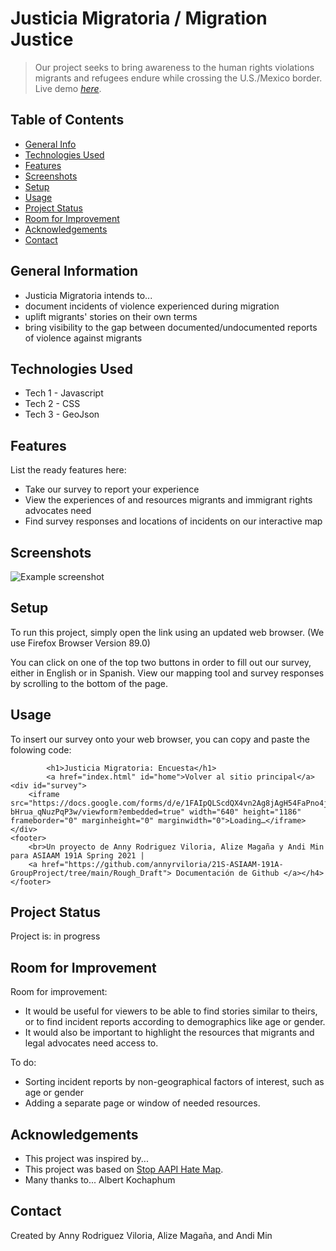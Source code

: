 # Justicia Migratoria / Migration Justice
> Our project seeks to bring awareness to the human rights violations migrants and refugees endure while crossing the U.S./Mexico border.
> Live demo [_here_](https://annyrviloria.github.io/21S-ASIAAM-191A-GroupProject/index.html). <!-- If you have the project hosted somewhere, include the link here. -->

## Table of Contents
* [General Info](#general-information)
* [Technologies Used](#technologies-used)
* [Features](#features)
* [Screenshots](#screenshots)
* [Setup](#setup)
* [Usage](#usage)
* [Project Status](#project-status)
* [Room for Improvement](#room-for-improvement)
* [Acknowledgements](#acknowledgements)
* [Contact](#contact)
<!-- * [License](#license) -->


## General Information
- Justicia Migratoria intends to...
- document incidents of violence experienced during migration
- uplift migrants' stories on their own terms
- bring visibility to the gap between documented/undocumented reports of violence against migrants
<!-- You don't have to answer all the questions - just the ones relevant to your project. -->


## Technologies Used
- Tech 1 - Javascript
- Tech 2 - CSS
- Tech 3 - GeoJson


## Features
List the ready features here:
- Take our survey to report your experience
- View the experiences of and resources migrants and immigrant rights advocates need
- Find survey responses and locations of incidents on our interactive map


## Screenshots
![Example screenshot](./img/screenshot.png)
<!-- If you have screenshots you'd like to share, include them here. -->


## Setup
To run this project, simply open the link using an updated web browser. (We use Firefox Browser Version 89.0)

You can click on one of the top two buttons in order to fill out our survey, either in English or in Spanish.
View our mapping tool and survey responses by scrolling to the bottom of the page.


## Usage
To insert our survey onto your web browser, you can copy and paste the folowing code:

            <h1>Justicia Migratoria: Encuesta</h1> 
            <a href="index.html" id="home">Volver al sitio principal</a>
    <div id="survey">
        <iframe src="https://docs.google.com/forms/d/e/1FAIpQLScdQX4vn2Ag8jAgH54FaPno4jZRMnPnMw-bHrua_qNuzPqP3w/viewform?embedded=true" width="640" height="1186" frameborder="0" marginheight="0" marginwidth="0">Loading…</iframe>    </div>
    <footer>  
        <br>Un proyecto de Anny Rodriguez Viloria, Alize Magaña y Andi Min para ASIAAM 191A Spring 2021 |
        <a href="https://github.com/annyrviloria/21S-ASIAAM-191A-GroupProject/tree/main/Rough_Draft"> Documentación de Github </a></h4>
    </footer> 


## Project Status
Project is: in progress


## Room for Improvement


Room for improvement:
- It would be useful for viewers to be able to find stories similar to theirs, or to find incident reports according to demographics like age or gender.
- It would also be important to highlight the resources that migrants and legal advocates need access to.

To do:
- Sorting incident reports by non-geographical factors of interest, such as age or gender
- Adding a separate page or window of needed resources.


## Acknowledgements

- This project was inspired by...
- This project was based on [Stop AAPI Hate Map](http://www.hatecrimemap.com/covid).
- Many thanks to... Albert Kochaphum


## Contact
Created by Anny Rodriguez Viloria, Alize Magaña, and Andi Min


<!-- Optional -->
<!-- ## License -->
<!-- This project is open source and available under the [... License](). -->

<!-- You don't have to include all sections - just the one's relevant to your project -->
